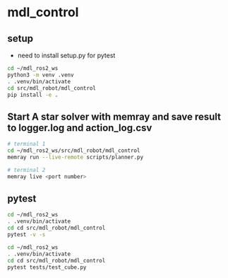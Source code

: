 
# mdl_control

## setup

- need to install setup.py for pytest

```bash
cd ~/mdl_ros2_ws
python3 -m venv .venv
. .venv/bin/activate
cd src/mdl_robot/mdl_control
pip install -e .
```

## Start A star solver with memray and save result to logger.log and action_log.csv

```bash
# terminal 1
cd ~/mdl_ros2_ws/src/mdl_robot/mdl_control
memray run --live-remote scripts/planner.py
```

```bash
# terminal 2
memray live <port number>
```

## pytest

```bash
cd ~/mdl_ros2_ws
. .venv/bin/activate
cd cd src/mdl_robot/mdl_control
pytest -v -s
```

```bash
cd ~/mdl_ros2_ws
. .venv/bin/activate
cd cd src/mdl_robot/mdl_control
pytest tests/test_cube.py
```
